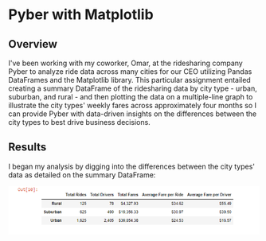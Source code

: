# Pyber with Matplotlib

## Overview

I've been working with my coworker, Omar, at the ridesharing company Pyber to analyze ride data across many cities for our CEO utilizing Pandas DataFrames and the Matplotlib library. This particular assignment entailed creating a summary DataFrame of the ridesharing data by city type - urban, suburban, and rural - and then plotting the data on a multiple-line graph to illustrate the city types' weekly fares across approximately four months so I can provide Pyber with data-driven insights on the differences between the city types to best drive business decisions.

## Results

I began my analysis by digging into the differences between the city types' data as detailed on the summary DataFrame:

![](Resources/summary_df.png)

